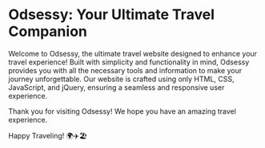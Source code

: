 # Odsessy: Your Ultimate Travel Companion

Welcome to Odsessy, the ultimate travel website designed to enhance your travel experience! Built with simplicity and functionality in mind, Odsessy provides you with all the necessary tools and information to make your journey unforgettable. Our website is crafted using only HTML, CSS, JavaScript, and jQuery, ensuring a seamless and responsive user experience.

Thank you for visiting Odsessy! We hope you have an amazing travel experience.

Happy Traveling! 🌍✈️🏖️
